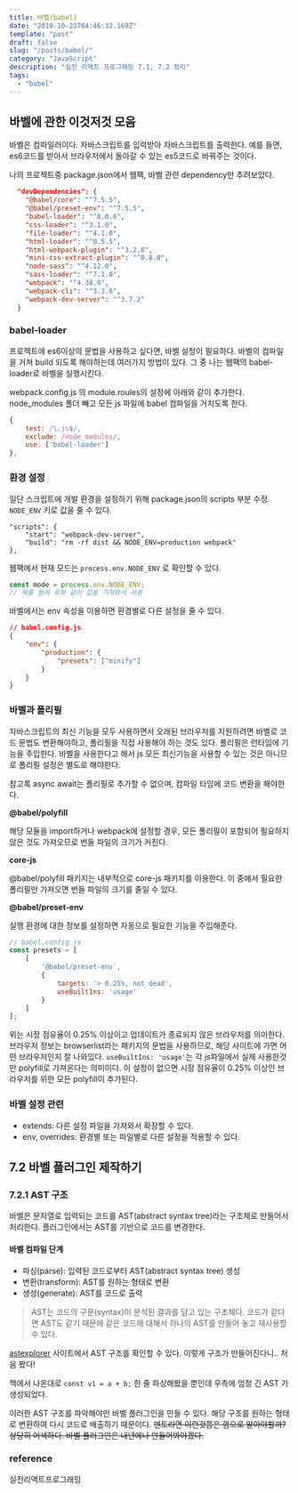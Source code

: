 ```yaml
---
title: 바벨(babel)
date: "2019-10-23T04:46:32.169Z"
template: "post"
draft: false
slug: "/posts/babel/"
category: "JavaScript"
description: "실전 리액트 프로그래밍 7.1, 7.2 정리"
tags:
  - "babel"
---
```


## 바벨에 관한 이것저것 모음

바벨은 컴파일러이다. 자바스크립트를 입력받아 자바스크립트를 출력한다.
예를 들면, es6코드를 받아서 브라우저에서 돌아갈 수 있는 es5코드로 바꿔주는 것이다.

나의 프로젝트중 package.json에서 웹팩, 바벨 관련 dependency만 추려보았다.
```json
  "devDependencies": {
    "@babel/core": "^7.5.5",
    "@babel/preset-env": "^7.5.5",
    "babel-loader": "^8.0.6",
    "css-loader": "^3.1.0",
    "file-loader": "^4.1.0",
    "html-loader": "^0.5.5",
    "html-webpack-plugin": "^3.2.0",
    "mini-css-extract-plugin": "^0.8.0",
    "node-sass": "^4.12.0",
    "sass-loader": "^7.1.0",
    "webpack": "^4.38.0",
    "webpack-cli": "^3.3.6",
    "webpack-dev-server": "^3.7.2"
  }
```

### babel-loader
프로젝트에 es6이상의 문법을 사용하고 싶다면, 바벨 설정이 필요하다.
바벨의 컴파일을 거쳐 build 되도록 해야하는데 여러가지 방법이 있다.
그 중 나는 웹팩의 babel-loader로 바벨을 실행시킨다.

webpack.config.js 의 module.roules의 설정에 아래와 같이 추가한다.
node_modules 폴더 빼고 모든 js 파일에 babel 컴파일을 거치도록 한다.
```js
{
    test: /\.js$/,
    exclude: /node_modules/,
    use: ['babel-loader']
},
```


### 환경 설정
일단 스크립트에 개발 환경을 설정하기 위해 package.json의 scripts 부분 수정.
`NODE_ENV` 키로 값을 줄 수 있다.
```
"scripts": {
    "start": "webpack-dev-server",
    "build": "rm -rf dist && NODE_ENV=production webpack"
},
```

웹팩에서 현재 모드는 `process.env.NODE_ENV` 로 확인할 수 있다.
```js
const mode = process.env.NODE_ENV;
// 예를 들어 위와 같이 값을 가져와서 사용
```

바벨에서는 env 속성을 이용하면 환경별로 다른 설정을 줄 수 있다.
```json
// babel.config.js
{
    "env": {
        "production": {
            "presets": ["minify"]
        }
    }
}
```

### 바벨과 폴리필
자바스크립트의 최신 기능을 모두 사용하면서 오래된 브라우저를 지원하려면 바벨로 코드 문법도 변환해야하고, 폴리필을 직접 사용해야 하는 것도 있다.
폴리필은 런타임에 기능을 주입한다.
바벨을 사용한다고 해서 js 모든 최신기능을 사용할 수 있는 것은 아니므로 폴리필 설정은 별도로 해야한다.

참고록 async await는 폴리필로 추가할 수 없으며, 컴파일 타임에 코드 변환을 해야한다.

**@babel/polyfill**

해당 모듈을 import하거나 webpack에 설정할 경우, 모든 폴리필이 포함되어 필요하지 않은 것도 가져오므로 번들 파일의 크기가 커진다.

**core-js**

@babel/polyfill 패키지는 내부적으로 core-js 패키지를 이용한다. 이 중에서 필요한 폴리필만 가져오면 번들 파일의 크기를 줄일 수 있다.

**@babel/preset-env**

실행 환경에 대한 정보를 설정하면 자동으로 필요한 기능을 주입해준다.
```js
// babel.config.js
const presets = [
    [
        '@babel/preset-env`,
        {
            targets: '> 0.25%, not dead',
            useBuiltIns: 'usage'
        }
    ]
];
```
위는 시장 점유율이 0.25% 이상이고 업데이트가 종료되지 않은 브라우저를 의미한다.
브라우저 정보는 browserlist라는 패키지의 문법을 사용하므로, 해당 사이트에 가면 어떤 브라우저인지 잘 나와있다.
`useBuiltIns: 'usage'`는 각 js파일에서 실제 사용한것만 polyfill로 가져온다는 의미이다.
이 설정이 없으면 시장 점유율이 0.25% 이상인 브라우저를 위한 모든 polyfill이 추가된다.

### 바벨 설정 관련
- extends: 다른 설정 파일을 가져와서 확장할 수 있다.
- env, overrides: 환경별 또는 파일별로 다른 설정을 적용할 수 있다.

## 7.2 바벨 플러그인 제작하기
### 7.2.1 AST 구조
바벨은 문자열로 입력되는 코드를 AST(abstract syntax tree)라는 구조체로 만들어서 처리한다.
플러그인에서는 AST를 기반으로 코드를 변경한다.

#### 바벨 컴파일 단계
- 파싱(parse): 입력된 코드로부터 AST(abstract syntax tree) 생성
- 변환(transform): AST를 원하는 형태로 변환
- 생성(generate): AST를 코드로 출력

> AST는 코드의 구문(syntax)이 분석된 결과를 담고 있는 구조체다.
> 코드가 같다면 AST도 같기 때문에 같은 코드에 대해서 하나의 AST를 만들어 놓고 재사용할 수 있다.

[astexplorer](https://astexplorer.net/) 사이트에서 AST 구조를 확인할 수 있다.
이렇게 구조가 만들어진다니.. 처음 봤다!

책에서 나온대로 `const v1 = a + b;` 한 줄 파싱해봤을 뿐인데 우측에 엄청 긴 AST 가 생성되었다.

이러한 AST 구조를 파악해야만 바벨 플러그인을 만들 수 있다. 해당 구조를 원하는 형태로 변환하여 다시 코드로 배출하기 때문이다.
~~멘토라면 이런것쯤은 껌으로 알아야할까? 상당히 어색하다. 바벨 플러그인은 내년에나 만들어봐야겠다.~~






### reference
실전리액트프로그래밍
